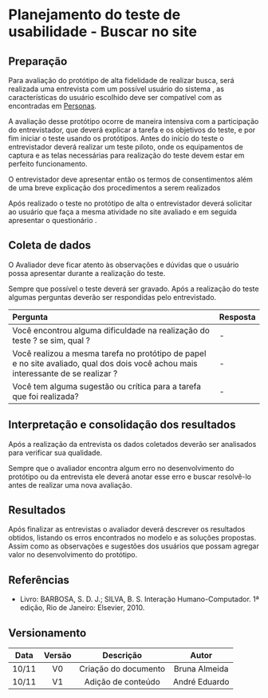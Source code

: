 # Planejamento do teste de usabilidade - Buscar no site

## Preparação

Para avaliação do protótipo de alta fidelidade de realizar busca, será realizada uma entrevista com um possível usuário do sistema , as características do usuário escolhido deve ser compatível com as encontradas em <a href="../perfil_usuario/perfil_personas">Personas</a>.

A avaliação desse protótipo ocorre de maneira intensiva com a participação do entrevistador, que deverá explicar a tarefa e os objetivos do teste, e por fim iniciar o teste usando os protótipos.
Antes do início do teste o entrevistador deverá realizar um teste piloto, onde os equipamentos de captura e as telas necessárias para realização do teste devem estar em perfeito funcionamento.

O entrevistador deve apresentar então os termos de consentimentos além de uma breve explicação dos procedimentos a serem realizados

Após realizado o teste no protótipo de alta o entrevistador deverá solicitar ao usuário que faça a mesma atividade no site avaliado e em seguida apresentar o questionário .

## Coleta de dados

O Avaliador deve ficar atento às observações e dúvidas que o usuário possa apresentar durante a realização do teste.

Sempre que possível o teste deverá ser gravado.
Após a realização do teste algumas perguntas deverão ser respondidas pelo entrevistado.

| Pergunta                                                                                                                           | Resposta |
| :--------------------------------------------------------------------------------------------------------------------------------- | :------- |
| Você encontrou alguma dificuldade na realização do teste ? se sim, qual ?                                                          | -        |
| Você realizou a mesma tarefa no protótipo de papel e no site avaliado, qual dos dois você achou mais interessante de se realizar ? | -        |
| Você tem alguma sugestão ou crítica para a tarefa que foi realizada?                                                               | -        |

## Interpretação e consolidação dos resultados

Após a realização da entrevista os dados coletados deverão ser analisados para verificar sua qualidade.

Sempre que o avaliador encontra algum erro no desenvolvimento do protótipo ou da entrevista ele deverá anotar esse erro e buscar resolvê-lo antes de realizar uma nova avaliação.

## Resultados

Após finalizar as entrevistas o avaliador deverá descrever os resultados obtidos, listando os erros encontrados no modelo e as soluções propostas. Assim como as observações e sugestões dos usuários que possam agregar valor no desenvolvimento do protótipo.

## Referências

- Livro: BARBOSA, S. D. J.; SILVA, B. S. Interação Humano-Computador. 1ª edição, Rio de Janeiro: Elsevier, 2010.

## Versionamento

| Data  | Versão |      Descrição       |     Autor     |
| :---: | :----: | :------------------: | :-----------: |
| 10/11 |   V0   | Criação do documento | Bruna Almeida |
| 10/11 |   V1   |  Adição de conteúdo  | André Eduardo |
